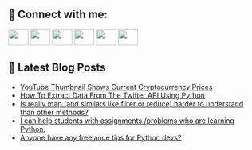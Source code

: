 ## 🔎 Connect with me:
[<img height="32" width="40" src="https://cdn.jsdelivr.net/npm/simple-icons@v5/icons/telegram.svg" />](https://t.me/bullbesh)
[<img height="32" width="40" src="https://cdn.jsdelivr.net/npm/simple-icons@v5/icons/vk.svg" />](https://vk.com/bullbesh)
[<img height="32" width="40" src="https://cdn.jsdelivr.net/npm/simple-icons@v5/icons/twitter.svg" />](https://twitter.com/bullbesh1)
[<img height="32" width="40" src="https://cdn.jsdelivr.net/npm/simple-icons@v5/icons/instagram.svg" />](https://www.instagram.com/bullbesh)
[<img height="32" width="40" src="https://cdn.jsdelivr.net/npm/simple-icons@v5/icons/reddit.svg" />](https://www.reddit.com/user/bullbesh)
[<img height="32" width="40" src="https://cdn.jsdelivr.net/npm/simple-icons@v5/icons/youtube.svg" />](https://www.youtube.com/channel/UCtfjRs6uzgq5mfm8S06WTcg)

## 📕 Latest Blog Posts
<!-- BLOG-POST-LIST:START -->
- [YouTube Thumbnail Shows Current Cryptocurrency Prices](https://www.reddit.com/r/Python/comments/ur7o62/youtube_thumbnail_shows_current_cryptocurrency/)
- [How To Extract Data From The Twitter API Using Python](https://www.reddit.com/r/Python/comments/ur7lcd/how_to_extract_data_from_the_twitter_api_using/)
- [Is really map &lpar;and similars like filter or reduce&rpar; harder to understand than other methods?](https://www.reddit.com/r/Python/comments/ur6m2z/is_really_map_and_similars_like_filter_or_reduce/)
- [I can help students with assignments /problems who are learning Python.](https://www.reddit.com/r/Python/comments/ur642w/i_can_help_students_with_assignments_problems_who/)
- [Anyone have any freelance tips for Python devs?](https://www.reddit.com/r/Python/comments/ur58ud/anyone_have_any_freelance_tips_for_python_devs/)
<!-- BLOG-POST-LIST:END -->
